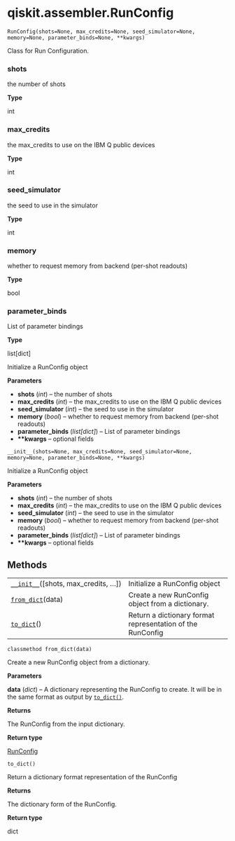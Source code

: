 # qiskit.assembler.RunConfig

<span id="undefined" />

`RunConfig(shots=None, max_credits=None, seed_simulator=None, memory=None, parameter_binds=None, **kwargs)`

Class for Run Configuration.

<span id="undefined" />

### shots

the number of shots

**Type**

int

<span id="undefined" />

### max\_credits

the max\_credits to use on the IBM Q public devices

**Type**

int

<span id="undefined" />

### seed\_simulator

the seed to use in the simulator

**Type**

int

<span id="undefined" />

### memory

whether to request memory from backend (per-shot readouts)

**Type**

bool

<span id="undefined" />

### parameter\_binds

List of parameter bindings

**Type**

list\[dict]

Initialize a RunConfig object

**Parameters**

*   **shots** (*int*) – the number of shots
*   **max\_credits** (*int*) – the max\_credits to use on the IBM Q public devices
*   **seed\_simulator** (*int*) – the seed to use in the simulator
*   **memory** (*bool*) – whether to request memory from backend (per-shot readouts)
*   **parameter\_binds** (*list\[dict]*) – List of parameter bindings
*   **\*\*kwargs** – optional fields

<span id="undefined" />

`__init__(shots=None, max_credits=None, seed_simulator=None, memory=None, parameter_binds=None, **kwargs)`

Initialize a RunConfig object

**Parameters**

*   **shots** (*int*) – the number of shots
*   **max\_credits** (*int*) – the max\_credits to use on the IBM Q public devices
*   **seed\_simulator** (*int*) – the seed to use in the simulator
*   **memory** (*bool*) – whether to request memory from backend (per-shot readouts)
*   **parameter\_binds** (*list\[dict]*) – List of parameter bindings
*   **\*\*kwargs** – optional fields

## Methods

|                                                                                                                     |                                                            |
| ------------------------------------------------------------------------------------------------------------------- | ---------------------------------------------------------- |
| [`__init__`](#qiskit.assembler.RunConfig.__init__ "qiskit.assembler.RunConfig.__init__")(\[shots, max\_credits, …]) | Initialize a RunConfig object                              |
| [`from_dict`](#qiskit.assembler.RunConfig.from_dict "qiskit.assembler.RunConfig.from_dict")(data)                   | Create a new RunConfig object from a dictionary.           |
| [`to_dict`](#qiskit.assembler.RunConfig.to_dict "qiskit.assembler.RunConfig.to_dict")()                             | Return a dictionary format representation of the RunConfig |

<span id="undefined" />

`classmethod from_dict(data)`

Create a new RunConfig object from a dictionary.

**Parameters**

**data** (*dict*) – A dictionary representing the RunConfig to create. It will be in the same format as output by [`to_dict()`](#qiskit.assembler.RunConfig.to_dict "qiskit.assembler.RunConfig.to_dict").

**Returns**

The RunConfig from the input dictionary.

**Return type**

[RunConfig](#qiskit.assembler.RunConfig "qiskit.assembler.RunConfig")

<span id="undefined" />

`to_dict()`

Return a dictionary format representation of the RunConfig

**Returns**

The dictionary form of the RunConfig.

**Return type**

dict
